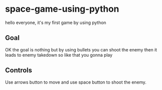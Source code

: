 # space-game-using-python
hello everyone, it's my first game by using python 

## Goal 
OK the goal is nothing but by using bullets you can shoot the enemy then it leads to enemy takedown so like that you gonna play

## Controls

Use arrows button to move and use space button to shoot the enemy.
